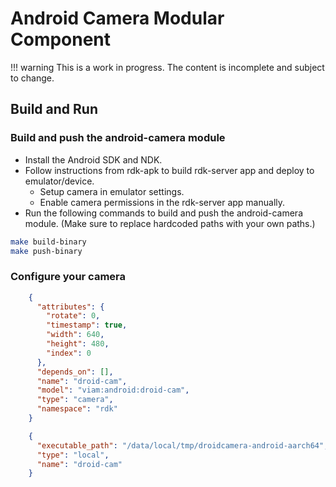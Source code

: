 # Android Camera Modular Component

!!! warning
    This is a work in progress. The content is incomplete and subject to change.


## Build and Run

### Build and push the android-camera module

- Install the Android SDK and NDK.
- Follow instructions from rdk-apk to build rdk-server app and deploy to emulator/device.
    - Setup camera in emulator settings.
    - Enable camera permissions in the rdk-server app manually.
- Run the following commands to build and push the android-camera module. (Make sure to replace hardcoded paths with your own paths.)

```bash
make build-binary
make push-binary
```

### Configure your camera

```json
    {
      "attributes": {
        "rotate": 0,
        "timestamp": true,
        "width": 640,
        "height": 480,
        "index": 0
      },
      "depends_on": [],
      "name": "droid-cam",
      "model": "viam:android:droid-cam",
      "type": "camera",
      "namespace": "rdk"
    }
```

```json
    {
      "executable_path": "/data/local/tmp/droidcamera-android-aarch64",
      "type": "local",
      "name": "droid-cam"
    }
```

